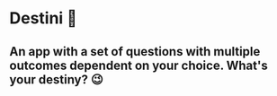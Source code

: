 # Destini 🤔

## An app with a set of questions with multiple outcomes dependent on your choice. What's your destiny? 😉

